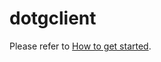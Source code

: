 # dotgclient
Please refer to [How to get started](https://github.com/johnkryptochain/getting-started).